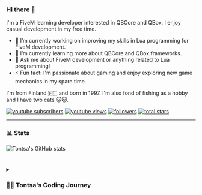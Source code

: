 ### Hi there 👋

I'm a FiveM learning developer interested in QBCore and QBox. I enjoy casual development in my free time.

- 🔭 I’m currently working on improving my skills in Lua programming for FiveM development.
- 🌱 I’m currently learning more about QBCore and QBox frameworks.
- 💬 Ask me about FiveM development or anything related to Lua programming!
- ⚡ Fun fact: I'm passionate about gaming and enjoy exploring new game mechanics in my spare time.

I'm from Finland 🇫🇮 and born in 1997. I'm also fond of fishing as a hobby and I have two cats 🐱🐱.

   <p align="left">
      <a href="https://www.youtube.com/c/bonoboturbo?sub_confirmation=1">
         <img alt="youtube subscribers" title="Subscribe to my YouTube channel" src="https://custom-icon-badges.demolab.com/youtube/channel/subscribers/UCdvXWCdRQAQvDgZ6mZEKZKQ?color=%23E05D44&label=SUBSCRIBE&logo=video&logoColor=white&style=for-the-badge&labelColor=CE4630"/></a> 
      <a href="https://www.youtube.com/@bonoboturbo">
         <img alt="youtube views" title="YouTube views" src="https://custom-icon-badges.demolab.com/youtube/channel/views/UCdvXWCdRQAQvDgZ6mZEKZKQ?color=%23E1AD0E&logo=eye&logoColor=white&style=for-the-badge&labelColor=C79600"/></a> 
      <a href="https://github.com/tontsa97?tab=followers">
         <img alt="followers" title="Follow me on Github" src="https://custom-icon-badges.demolab.com/github/followers/tontsa97?color=236ad3&labelColor=1155ba&style=for-the-badge&logo=person-add&label=Follow&logoColor=white"/></a>
      <a href="https://github.com/tontsa97?tab=repositories&sort=stargazers">
         <img alt="total stars" title="Total stars on GitHub" src="https://custom-icon-badges.demolab.com/github/stars/tontsa97?color=55960c&style=for-the-badge&labelColor=488207&logo=star"/></a>
   </p>

---

### 📊 Stats

![Tontsa's GitHub stats](https://github-readme-stats.vercel.app/api?username=tontsa97&show_icons=true&theme=gruvbox)

#

<details>
 <summary><h3>👨‍💻 Tontsa's Coding Journey</h3></summary>
   I started my coding journey from scratch, learning Lua programming through YouTube tutorials and Discord forums. Over the past 5 years, I've been immersed in Lua coding, honing my skills and expanding my knowledge.
   So don't wait up, because I'm on a mission.

</details>
